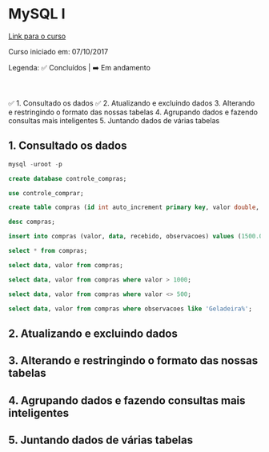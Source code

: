 # MySQL I

[Link para o curso](https://cursos.alura.com.br/course/introducao-a-banco-de-dados-e-sql)

Curso iniciado em: 07/10/2017

Legenda: :white_check_mark: Concluídos | :arrow_right: Em andamento <br/><br/><br/>

:white_check_mark: 1. Consultado os dados
:white_check_mark: 2. Atualizando e excluindo dados
3. Alterando e restringindo o formato das nossas tabelas
4. Agrupando dados e fazendo consultas mais inteligentes
5. Juntando dados de várias tabelas

## 1. Consultado os dados
```sql
mysql -uroot -p

create database controle_compras;

use controle_comprar;

create table compras (id int auto_increment primary key, valor double, data date, recebido boolean, observacoes varchar(255));

desc compras;

insert into compras (valor, data, recebido, observacoes) values (1500.0, '2017-10-07', 1, 'Geladeira nova porque a velha quebrou');

select * from compras;

select data, valor from compras;

select data, valor from compras where valor > 1000;

select data, valor from compras where valor <> 500;

select data, valor from compras where observacoes like 'Geladeira%';

```

## 2. Atualizando e excluindo dados




## 3. Alterando e restringindo o formato das nossas tabelas
## 4. Agrupando dados e fazendo consultas mais inteligentes
## 5. Juntando dados de várias tabelas